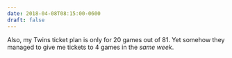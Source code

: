 ```yaml
---
date: 2018-04-08T08:15:00-0600
draft: false
---
```




Also, my Twins ticket plan is only for 20 games out of 81\. Yet somehow they managed to give me tickets to 4 games in the _same week_.



